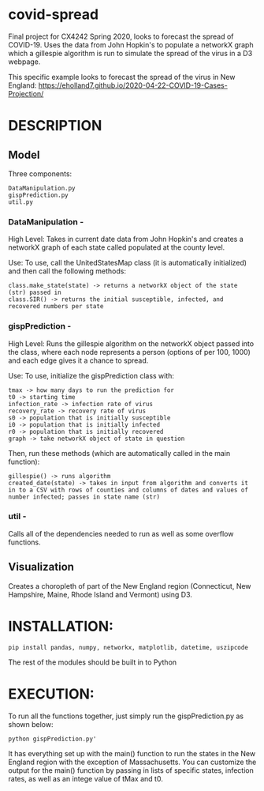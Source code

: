 # covid-spread
Final project for CX4242 Spring 2020, looks to forecast the spread of COVID-19. Uses the data from John Hopkin's to populate a networkX graph which a gillespie algorithm is run to simulate the spread of the virus in a D3 webpage. 

This specific example looks to forecast the spread of the virus in New England: 
https://eholland7.github.io/2020-04-22-COVID-19-Cases-Projection/

# DESCRIPTION
## Model
Three components:
  ```
  DataManipulation.py
  gispPrediction.py
  util.py
  ```
  
 ### DataManipulation - 
 High Level:
 Takes in current date data from John Hopkin's and creates a networkX graph of each state called populated at the county level. 
 
 Use: 
 To use, call the UnitedStatesMap class (it is automatically initialized) and then call the following methods:
 ```
 class.make_state(state) -> returns a networkX object of the state (str) passed in
 class.SIR() -> returns the initial susceptible, infected, and recovered numbers per state
 ```
    
### gispPrediction - 
High Level:
Runs the gillespie algorithm on the networkX object passed into the class, where each node represents a person (options of per 100, 1000) and each edge gives it a chance to spread. 

Use:
To use, initialize the gispPrediction class with: 
   ```
   tmax -> how many days to run the prediction for
   t0 -> starting time
   infection_rate -> infection rate of virus
   recovery_rate -> recovery rate of virus
   s0 -> population that is initially susceptible
   i0 -> population that is initially infected
   r0 -> population that is initially recovered
   graph -> take networkX object of state in question
  ```
  
Then, run these methods (which are automatically called in the main function):
  ```
  gillespie() -> runs algorithm
  created_date(state) -> takes in input from algorithm and converts it in to a CSV with rows of counties and columns of dates and values of number infected; passes in state name (str)
  ```

### util - 
Calls all of the dependencies needed to run as well as some overflow functions. 


## Visualization

Creates a choropleth of part of the New England region (Connecticut, New Hampshire, Maine, Rhode Island and Vermont) using D3. 

# INSTALLATION:
```
pip install pandas, numpy, networkx, matplotlib, datetime, uszipcode
```
The rest of the modules should be built in to Python


# EXECUTION: 
To run all the functions together, just simply run the gispPrediction.py as shown below:
```
python gispPrediction.py'
```
It has everything set up with the main() function to run the states in the New England region with the exception of Massachusetts. You can customize the output for the main() function by passing in lists of specific states, infection rates, as well as an intege value of tMax and t0. 
